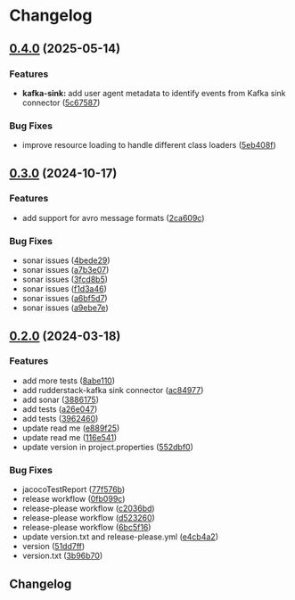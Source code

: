 # Changelog

## [0.4.0](https://github.com/rudderlabs/rudder-kafka-sink-connector/compare/v0.3.0...v0.4.0) (2025-05-14)


### Features

* **kafka-sink:** add user agent metadata to identify events from Kafka sink connector ([5c67587](https://github.com/rudderlabs/rudder-kafka-sink-connector/commit/5c67587daa279d230e6930e326dc0fb6dea1f773))


### Bug Fixes

* improve resource loading to handle different class loaders ([5eb408f](https://github.com/rudderlabs/rudder-kafka-sink-connector/commit/5eb408f95d858d18523ea6f30bf06516ece3bd90))

## [0.3.0](https://github.com/rudderlabs/rudder-kafka-sink-connector/compare/v0.2.0...v0.3.0) (2024-10-17)


### Features

* add support for avro message formats ([2ca609c](https://github.com/rudderlabs/rudder-kafka-sink-connector/commit/2ca609c948f3404f764e206796af957ad4de19e5))


### Bug Fixes

* sonar issues ([4bede29](https://github.com/rudderlabs/rudder-kafka-sink-connector/commit/4bede291d93a5742f050ce6a5f3030b07e094d22))
* sonar issues ([a7b3e07](https://github.com/rudderlabs/rudder-kafka-sink-connector/commit/a7b3e0792a9aae46260624f8bc124689cb59422f))
* sonar issues ([3fcd8b5](https://github.com/rudderlabs/rudder-kafka-sink-connector/commit/3fcd8b5e3092a1d493ec790c3af514d6a3119c9f))
* sonar issues ([f1d3a46](https://github.com/rudderlabs/rudder-kafka-sink-connector/commit/f1d3a46817ab5f158d4e9f698f42060d828fd119))
* sonar issues ([a6bf5d7](https://github.com/rudderlabs/rudder-kafka-sink-connector/commit/a6bf5d7c3afc5c214d02114606bcc0818138329b))
* sonar issues ([a9ebe7e](https://github.com/rudderlabs/rudder-kafka-sink-connector/commit/a9ebe7ed6af1e19dcec805a24da3f167941b0aae))

## [0.2.0](https://github.com/rudderlabs/rudder-kafka-sink-connector/compare/v0.1.0...v0.2.0) (2024-03-18)


### Features

* add more tests ([8abe110](https://github.com/rudderlabs/rudder-kafka-sink-connector/commit/8abe110afb7104a2d7b3ca7b7f5260a2989688f1))
* add rudderstack-kafka sink connector ([ac84977](https://github.com/rudderlabs/rudder-kafka-sink-connector/commit/ac84977fbaefc57d534419194a8ddaadb52aa008))
* add sonar ([3886175](https://github.com/rudderlabs/rudder-kafka-sink-connector/commit/3886175c17e95d78cbf094126bdb95bbb017f8d0))
* add tests ([a26e047](https://github.com/rudderlabs/rudder-kafka-sink-connector/commit/a26e0477cc7490191c8ff0472cdd8de46657e40e))
* add tests ([3962460](https://github.com/rudderlabs/rudder-kafka-sink-connector/commit/3962460e71d7002baf4e0f7739688bfae2fb6b3e))
* update read me ([e889f25](https://github.com/rudderlabs/rudder-kafka-sink-connector/commit/e889f25360a41365528d601321705ea62a213d3d))
* update read me ([116e541](https://github.com/rudderlabs/rudder-kafka-sink-connector/commit/116e5410705ae62d21aa3175a74553b7139979ea))
* update version in project.properties ([552dbf0](https://github.com/rudderlabs/rudder-kafka-sink-connector/commit/552dbf005efcf78cafb78719ce722578b4803df5))


### Bug Fixes

* jacocoTestReport ([77f576b](https://github.com/rudderlabs/rudder-kafka-sink-connector/commit/77f576bbd2f9aa68fdcd592c5d6abef6333f680d))
* release workflow ([0fb099c](https://github.com/rudderlabs/rudder-kafka-sink-connector/commit/0fb099c814aef2988a3ae6e99d2e17a6eeb12593))
* release-please workflow ([c2036bd](https://github.com/rudderlabs/rudder-kafka-sink-connector/commit/c2036bdd111608988ad094b54e2afb66e3788268))
* release-please workflow ([d523260](https://github.com/rudderlabs/rudder-kafka-sink-connector/commit/d5232601e45d090d28be181a2adada904ec019d6))
* release-please workflow ([6bc5f16](https://github.com/rudderlabs/rudder-kafka-sink-connector/commit/6bc5f16a3ada231aed6f3efd79a9e312999fbf09))
* update version.txt and release-please.yml ([e4cb4a2](https://github.com/rudderlabs/rudder-kafka-sink-connector/commit/e4cb4a2f93dffc6725c33548bef9e523dbf6369d))
* version ([51dd7ff](https://github.com/rudderlabs/rudder-kafka-sink-connector/commit/51dd7ff714bbdc8db7b97b1a0730ce07749f1238))
* version.txt ([3b96b70](https://github.com/rudderlabs/rudder-kafka-sink-connector/commit/3b96b708469b4d78d65f5d8fb922ca489f930bdc))

## Changelog
